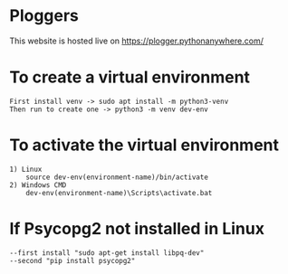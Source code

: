 # Ploggers
This website is hosted live on https://plogger.pythonanywhere.com/
# To create a virtual environment
    First install venv -> sudo apt install -m python3-venv
    Then run to create one -> python3 -m venv dev-env
# To activate the virtual environment
    1) Linux
        source dev-env(environment-name)/bin/activate
    2) Windows CMD
        dev-env(environment-name)\Scripts\activate.bat  

# If Psycopg2 not installed in Linux
    --first install "sudo apt-get install libpq-dev"
    --second "pip install psycopg2"
